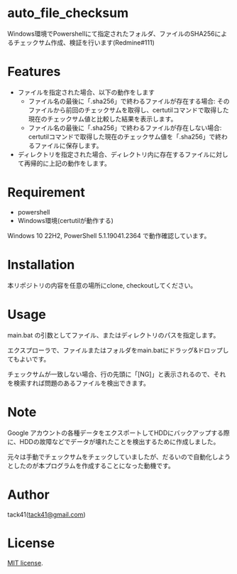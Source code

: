 # auto_file_checksum

Windows環境でPowershellにて指定されたフォルダ、ファイルのSHA256によるチェックサム作成、検証を行います(Redmine#111)

# Features

* ファイルを指定された場合、以下の動作をします
  * ファイル名の最後に「.sha256」で終わるファイルが存在する場合: そのファイルから前回のチェックサムを取得し、certutilコマンドで取得した現在のチェックサム値と比較した結果を表示します。  
  * ファイル名の最後に「.sha256」で終わるファイルが存在しない場合: certutilコマンドで取得した現在のチェックサム値を「.sha256」で終わるファイルに保存します。
* ディレクトリを指定された場合、ディレクトリ内に存在するファイルに対して再帰的に上記の動作をします。

# Requirement

* powershell
* Windows環境(certutilが動作する)

Windows 10 22H2, PowerShell  5.1.19041.2364 で動作確認しています。

# Installation

本リポジトリの内容を任意の場所にclone, checkoutしてください。

# Usage

main.bat の引数としてファイル、またはディレクトリのパスを指定します。

エクスプローラで、ファイルまたはフォルダをmain.batにドラッグ&ドロップしてもよいです。

チェックサムが一致しない場合、行の先頭に「[NG]」と表示されるので、それを検索すれば問題のあるファイルを検出できます。

# Note

Google アカウントの各種データをエクスポートしてHDDにバックアップする際に、HDDの故障などでデータが壊れたことを検出するために作成しました。

元々は手動でチェックサムをチェックしていましたが、だるいので自動化しようとしたのが本プログラムを作成することになった動機です。

# Author

tack41(tack41@gmail.com)

# License

[MIT license](https://en.wikipedia.org/wiki/MIT_License).